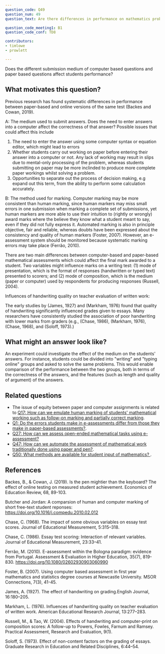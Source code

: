 ```yaml
---
question_code: Q49 
question_num: 49 
question_text: Are there differences in performance on mathematics problems presented and carried out on paper versus on the computer? 

question_code_meeting1: B1 
question_code_conf: TD8 

contributors: 
- timlowe
- prowlett

---
```


Does the different submission medium of computer based questions and paper based questions affect students performance?

## What motivates this question?

Previous research has found systematic differences in performance between paper-based and online versions of the same test (Backes and Cowan, 2019).

A: The medium used to submit answers. Does the need to enter answers into a computer affect the correctness of that answer? Possible issues that could affect this include
1. The need to enter the answer using some computer syntax or equation editor, which might lead to errors
2. Whether students carry out working on paper before entering their answer into a computer or not. Any lack of working may result in slips due to mental-only processing of the problem, whereas students submitting on paper may be more inclinded to produce more complete paper workings whilst solving a problem.
3. Opportunities to separate out the process of decision making, e.g expand out this term, from the ability to perform some calculation accurately.

B: The method used for marking. Computer marking may be more consistent than human marking, since human markers may miss small errors in one submission when marking a complete set of submissions, yet human markers are more able to use their intuition to (rightly or wrongly) award marks where the believe they know what a student meant to say, even if they did not fully express it. Automated marking is also in principle objective, fair and reliable, whereas doubts have been expressed about the consistency and quality of human markers (Foster, 2007). However, an e-assessment system should be monitored because systematic marking errors may take place (Ferrão, 2010).

There are two main differences between computer-based and paper-based mathematical assessments which could affect the final mark awarded to a student. Two variables might influence marks on a writing test: (1) mode of presentation, which is the format of responses (handwritten or typed text) presented to scorers; and (2) mode of composition, which is the medium (paper or computer) used by respondents for producing responses (Russell, 2004).

Influences of handwriting quality on teacher evaluation of written work: 

The early studies by (James, 1927) and (Markham, 1976) found that quality of handwriting significantly influenced grades given to essays. 
Many researchers have consistently studied the association of poor handwriting with lower marks from graders (e.g., (Chase, 1986), (Markham, 1976), (Chase, 1968), and (Soloff, 1973).)

## What might an answer look like?

An experiment could investigate the effect of the medium on the students' answers. 
For instance, students could be divided into "writing" and "typing online" groups and asked to solve the same problems. This would enable comparison of the performance between the two groups, both in terms of the correctness of the answers, and the features (such as length and quality of argument) of the answers. 

## Related questions

* The issue of equity between paper and computer assignments is related to [Q17: How can we emulate human marking of students' mathematical working such as follow-on marking and partially correct marking](Q17).
* [Q1: Do the errors students make in e-assessments differ from those they make in paper-based assessments?](Q1).
* [Q27: How can we assess open-ended mathematical tasks using e-assessment?](Q27) 
* [Q47: How can we automate the assessment of mathematical work traditionally done using paper and pen?](Q47).
* [Q50: What methods are available for student input of mathematics? ](Q50).


## References

Backes, B., & Cowan, J. (2019). Is the pen mightier than the keyboard? The effect of online testing on measured student achievement. Economics of Education Review, 68, 89-103.

Butcher and Jordan: A comparsion of human and computer marking of short free-text student reponses: https://doi.org/10.1016/j.compedu.2010.02.012

Chase, C. (1968). The impact of some obvious variables on essay test scores. Journal of Educational Measurement, 5:315–318.

Chase, C. (1986). Essay test scoring: Interaction of relevant variables. Journal of Educational Measurement, 23:33–41. 

Ferrão, M. (2010). E-assessment within the Bologna paradigm: evidence from Portugal. Assessment & Evaluation in Higher Education, 35(7), 819-830. https://doi.org/10.1080/02602930903060990

Foster, B. (2007). Using computer based assessment in first year mathematics and statistics degree courses at Newcastle University. MSOR Connections, 7(3), 41-45.

James, A. (1927). The effect of handwriting on grading.English Journal, 16:180–205.

Markham, L. (1976). Influences of handwriting quality on teacher evaluation of written work. American Educational Research Journal, 13:277–283.

Russell, M., & Tao, W. (2004). Effects of handwriting and computer-print on composition scores: A follow-up to Powers, Fowles, Farnum and Ramsey. Practical Assessment,  Research and Evaluation, 9(1).

Soloff, S. (1973). Effect of non-content factors on the grading of essays. Graduate Research in Education and Related Disciplines, 6:44–54.
